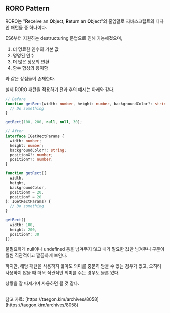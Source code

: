 ## RORO Pattern

RORO는 "**R**eceive an **O**bject, **R**eturn an **O**bject"의 줄임말로 자바스크립트의 디자인 패턴들 중 하나이다.

ES6부터 지원하는 destructuring 문법으로 인해 가능해졌으며,

1. 더 명료한 인수의 기본 값
2. 명명된 인수
3. 더 많은 정보의 반환
4. 함수 합성의 용이함

과 같은 장점들이 존재한다.

실제 RORO 패턴을 적용하기 전과 후의 예시는 아래와 같다.

```typescript
// Before
function getRect(width: number, height: number, backgroundColor?: string, positionX = 20, positionY = 20) {
  // Do something
}

getRect(100, 200, null, null, 30);

// After
interface IGetRectParams {
  width: number;
  height: number;
  backgroundColor?: string;
  positionX?: number;
  positionY?: number;
}

function getRect({
  width,
  height,
  backgroundColor,
  positionX = 20,
  positionY = 20
}: IGetRectParams) {
  // Do something
}

getRect({
  width: 100,
  height: 200,
  positionY: 30
});
```

불필요하게 null이나 undefined 등을 넘겨주지 않고 내가 필요한 값만 넘겨주니 구문이 훨씬 직관적이고 깔끔하게 보인다.

하지만, 해당 패턴을 사용하지 않아도 의미를 충분히 담을 수 있는 경우가 있고, 오히려 사용하지 않을 때 더욱 직관적인 의미를 주는 경우도 물론 있다.

상황을 잘 따져가며 사용하면 될 것 같다.

<br>
참고 자료: [https://taegon.kim/archives/8058](https://taegon.kim/archives/8058)
